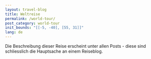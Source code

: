 ```yaml
---
layout: travel-blog
title: Weltreise
permalink: /world-tour/
post_category: world-tour
init_bounds: "[[-5, -40], [55, 31]]"
lang: de
---
```


Die Beschreibung dieser Reise erscheint unter allen Posts - diese sind schliesslich die Hauptsache an einem Reiseblog.
